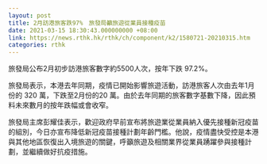 ```yaml
---
layout: post
title: 2月訪港旅客跌97%　旅發局籲旅遊從業員接種疫苗
date: 2021-03-15 18:30:43.000000000 +08:00
link: https://news.rthk.hk/rthk/ch/component/k2/1580721-20210315.htm
categories: rthk
---
```


旅發局公布2月初步訪港旅客數字約5500人次，按年下跌 97.2%。

旅發局表示，本港去年同期，疫情已開始影響旅遊活動，訪港旅客人次由去年1月份的 320 萬，下跌至2月份的20 萬。由於去年同期的旅客數字基數下降，因此預料未來數月的按年跌幅或會收窄。

旅發局主席彭耀佳表示，歡迎政府早前宣布將旅遊業從業員納入優先接種新冠疫苗的組別，今日亦宣布降低新冠疫苗接種計劃年齡門檻。他說，疫情盡快受控是本港與其他地區恢復出入境旅遊的關鍵，呼籲旅遊及相關業界從業員踴躍參與接種計劃，並繼續做好抗疫措施。
